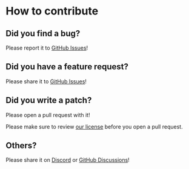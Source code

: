 # How to contribute

## Did you find a bug?

Please report it to [GitHub Issues](https://github.com/enactic/openarm_can/issues/new?template=1-bug-report.yml)!

## Did you have a feature request?

Please share it to [GitHub Issues](https://github.com/enactic/openarm_can/issues/new?template=2-feature-request.yml)!

## Did you write a patch?

Please open a pull request with it!

Please make sure to review [our license](https://github.com/enactic/openarm_can/blob/main/LICENSE.txt) before you open a pull request.

## Others?

Please share it on [Discord](https://discord.gg/FsZaZ4z3We) or [GitHub Discussions](https://github.com/enactic/openarm_can/discussions)!
